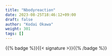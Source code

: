 ```yaml
---
title: "Nbodyreaction"
date: 2023-08-25T18:46:12+09:00
draft: false
author: "Kodai Okawa"
weight: 301
tags: []
---
```


{{% badge %}}{{< signature >}}{{% /badge %}}
